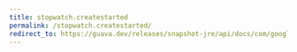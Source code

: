 ```yaml
---
title: stopwatch.createstarted
permalink: /stopwatch.createstarted/
redirect_to: https://guava.dev/releases/snapshot-jre/api/docs/com/google/common/base/Stopwatch.html#createStarted--
---
```

